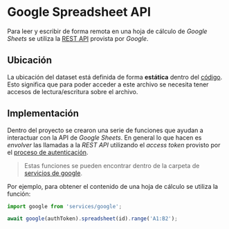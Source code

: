 # Google Spreadsheet API

Para leer y escribir de forma remota en una hoja de cálculo de _Google Sheets_ se
utiliza la [REST API](https://developers.google.com/sheets/api/reference/rest/v4/spreadsheets)
provista por _Google_.

## Ubicación

La ubicación del dataset está definida de forma __estática__ dentro del
[código](../../src/utils/config.ts). Esto significa que para poder acceder a
este archivo se necesita tener accesos de lectura/escritura sobre el archivo.

## Implementación

Dentro del proyecto se crearon una serie de funciones que ayudan a interactuar
con la API de _Google Sheets_. En general lo que hacen es _envolver_ las
llamadas a la _REST API_ utilizando el _access token_ provisto por el
[proceso de autenticación](../authentication.md).

> Estas funciones se pueden encontrar dentro de la carpeta de
[servicios de google](../../src/services/google/).

Por ejemplo, para obtener el contenido de una hoja de cálculo se utiliza la
función:

```ts
import google from 'services/google';

await google(authToken).spreadsheet(id).range('A1:B2');
```
